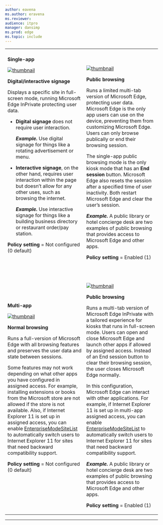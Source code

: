 ```yaml
---
author: eavena
ms.author: eravena
ms.reviewer: 
audience: itpromanager: dansimp
ms.prod: edge
ms.topic: include
---
```



| | |
|----------|------|
|**Single-app**<p><a href="https://docs.microsoft.com/microsoft-edge/deploy/images/picture1.png" alt="Full-sized view single-app digital/interactive signage" target="_blank">![thumbnail](../images/Picture1-sm.png)</a><p>**Digital/interactive signage**<p>Displays a specific site in full-screen mode, running Microsoft Edge InPrivate protecting user data.<ul><li>**Digital signage** does not require user interaction.<p>***Example.*** Use digital signage for things like a rotating advertisement or menu.<p></li><li>**Interactive signage**, on the other hand, requires user interaction within the page but doesn’t allow for any other uses, such as browsing the internet.<p>***Example.*** Use interactive signage for things like a building business directory or restaurant order/pay station.</li></ul><p>**Policy setting** = Not configured (0 default)<p>                                      |                                                                                                                    <p>&nbsp;<p><a href="https://docs.microsoft.com/microsoft-edge/deploy/images/picture2.png" alt="Full-sized view single-app public browsing" target="_blank">![thumbnail](../images/Picture2-sm.png)</a> <p><strong>Public browsing</strong><p>Runs a limited multi-tab version of Microsoft Edge, protecting user data. Microsoft Edge is the only app users can use on the device, preventing them from customizing Microsoft Edge.  Users can only browse publically or end their browsing session.<p>The single-app public browsing mode is the only kiosk mode that has an <strong>End session</strong> button. Microsoft Edge also resets the session after a specified time of user inactivity. Both restart Microsoft Edge and clear the user’s session.<p><em><strong>Example.</strong></em> A public library or hotel concierge desk are two examples of public browsing that provides access to Microsoft Edge and other apps. <p><strong>Policy setting</strong> = Enabled (1)                                                                                                                     |
| **Multi-app**<p><a href="https://docs.microsoft.com/microsoft-edge/deploy/images/picture5.png" alt="Full-sized view multi-app normal browsing" target="_blank">![thumbnail](../images/Picture5-sm.png)</a><p>**Normal browsing**<p>Runs a full-version of Microsoft Edge with all browsing features and preserves the user data and state between sessions.<p>Some features may not work depending on what other apps you have configured in assigned access. For example, installing extensions or books from the Microsoft store are not allowed if the store is not available. Also, if Internet Explorer 11 is set up in assigned access, you can enable [EnterpriseModeSiteList](/windows/client-management/mdm/policy-csp-browser#browser-enterprisemodesitelist) to automatically switch users to Internet Explorer 11 for sites that need backward compatibility support.<p>**Policy setting** = Not configured (0 default) | <p>&nbsp;<p><a href="https://docs.microsoft.com/microsoft-edge/deploy/images/picture6.png" alt="Full-sized view multi-app public browsing" target="_blank">![thumbnail](../images/Picture6-sm.png)</a><p><strong>Public browsing</strong><p>Runs a multi-tab version of Microsoft Edge InPrivate with a tailored experience for kiosks that runs in full-screen mode. Users can open and close Microsoft Edge and launch other apps if allowed by assigned access. Instead of an End session button to clear their browsing session, the user closes Microsoft Edge normally.<p>In this configuration, Microsoft Edge can interact with other applications. For example, if Internet Explorer 11 is set up in multi-app assigned access, you can enable [EnterpriseModeSiteList](/windows/client-management/mdm/policy-csp-browser#browser-enterprisemodesitelist) to automatically switch users to Internet Explorer 11 for sites that need backward compatibility support. <p><em><strong>Example.</strong></em> A public library or hotel concierge desk are two examples of public browsing that provides access to Microsoft Edge and other apps.<p><strong>Policy setting</strong> = Enabled (1) |

---